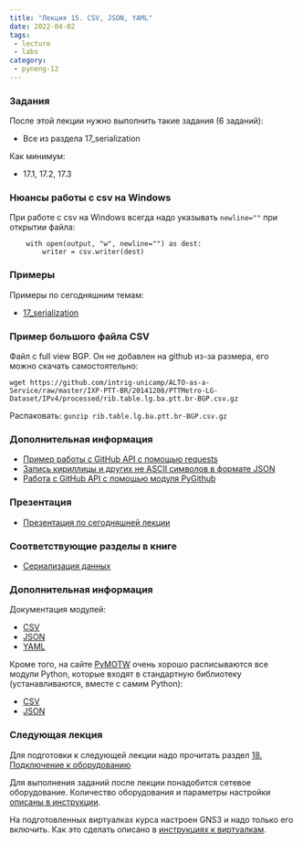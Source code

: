 ```yaml
---
title: "Лекция 15. CSV, JSON, YAML"
date: 2022-04-02
tags:
 - lecture
 - labs
category:
 - pyneng-12
---
```


### Задания

После этой лекции нужно выполнить такие задания (6 заданий):

* Все из раздела 17_serialization

Как минимум:

* 17.1, 17.2, 17.3

### Нюансы работы с csv на Windows

При работе с csv на Windows всегда надо указывать `newline=""` при открытии файла:
```
    with open(output, "w", newline="") as dest:
        writer = csv.writer(dest)
```


### Примеры

Примеры по сегодняшним темам:

* [17_serialization](https://github.com/pyneng/pyneng-online-12-jan-may-2022/tree/main/examples/17_serialization)

### Пример большого файла CSV

Файл с full view BGP. Он не добавлен на github из-за размера, его можно скачать самостоятельно:

```
wget https://github.com/intrig-unicamp/ALTO-as-a-Service/raw/master/IXP-PTT-BR/20141208/PTTMetro-LG-Dataset/IPv4/processed/rib.table.lg.ba.ptt.br-BGP.csv.gz
```

Распаковать: `gunzip rib.table.lg.ba.ptt.br-BGP.csv.gz`

### Дополнительная информация

* [Пример работы с GitHub API с помощью requests](https://pyneng.github.io/pyneng-3/GitHub-API-JSON-example/)
* [Запись кириллицы и других не ASCII символов в формате JSON](https://pyneng.github.io/pyneng-3/json-module/)
* [Работа с GitHub API с помощью модуля PyGithub](https://github.com/pyneng/pyneng-online-9-may-aug-2020/tree/master/scripts)

### Презентация

* [Презентация по сегодняшней лекции](https://github.com/pyneng/all-pyneng-slides/blob/main/pyneng/17_serialization.md)

### Соответствующие разделы в книге

* [Сериализация данных](https://pyneng.readthedocs.io/ru/latest/book/17_serialization/index.html)


### Дополнительная информация

Документация модулей:

* [CSV](https://docs.python.org/3/library/csv.html)
* [JSON](https://docs.python.org/3/library/json.html)
* [YAML](http://pyyaml.org/wiki/PyYAMLDocumentation)

Кроме того, на сайте [PyMOTW](https://pymotw.com/3/index.html) очень хорошо расписываются все модули Python, которые входят в стандартную библиотеку (устанавливаются, вместе с самим Python):

* [CSV](https://pymotw.com/3/csv/index.html)
* [JSON](https://pymotw.com/3/json/index.html)



### Следующая лекция

Для подготовки к следующей лекции надо прочитать раздел [18. Подключение к оборудованию](https://pyneng.readthedocs.io/ru/latest/book/18_ssh_telnet/index.html)

Для выполнения заданий после лекции понадобится сетевое оборудование. Количество оборудования и параметры настройки [описаны в инструкции](https://pyneng.github.io/docs/network_devices/).

На подготовленных виртуалках курса настроен GNS3 и надо только его включить. Как это сделать описано в [инструкциях к виртуалкам](https://pyneng.github.io/docs/course-vm/).


